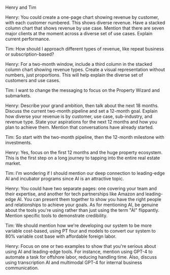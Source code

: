Henry and Tim

Henry: You could create a one-page chart showing revenue by customer, with each customer numbered. This shows diverse revenue. Have a stacked column chart that shows revenue by use case. Mention that there are seven major clients at the moment across a diverse set of use cases. Explain current performance.

Tim: How should I approach different types of revenue, like repeat business or subscription-based?

Henry: For a two-month window, include a third column in the stacked column chart showing revenue types. Create a visual representation without numbers, just proportions. This will help explain the diverse set of customers and use cases.

Tim: I want to change the messaging to focus on the Property Wizard and submarkets.

Henry: Describe your grand ambition, then talk about the next 18 months. Discuss the current two-month pipeline and set a 12-month goal. Explain how diverse your revenue is by customer, use case, sub-industry, and revenue type. State your aspirations for the next 12 months and how you plan to achieve them. Mention that conversations have already started.

Tim: So start with the two-month pipeline, then the 12-month milestone with investments.

Henry: Yes, focus on the first 12 months and the huge property ecosystem. This is the first step on a long journey to tapping into the entire real estate market.

Tim: I'm wondering if I should mention our deep connection to leading-edge AI and incubator programs since AI is an attractive topic.

Henry: You could have two separate pages: one covering your team and their expertise, and another for tech partnerships like Amazon and leading-edge AI. You can present them together to show you have the right people and relationships to achieve your goals. As for mentioning AI, be genuine about the tools you're using rather than just using the term "AI" flippantly. Mention specific tools to demonstrate credibility.

Tim: We should mention how we're developing our system to be more variable cost-based, using PT four and models to convert our system to 80% variable cost base with affordable foreign labor.

Henry: Focus on one or two examples to show that you're serious about using AI and leading-edge tools. For instance, mention using GPT-4 to automate a task for offshore labor, reducing handling time. Also, discuss using transcription AI and multimodal GPT-4 for internal business communication.
